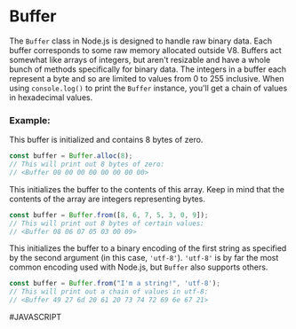 # Buffer
The `Buffer` class in Node.js is designed to handle raw binary data. Each buffer corresponds to some raw memory allocated outside V8. Buffers act somewhat like arrays of integers, but aren't resizable and have a whole bunch of methods specifically for binary data. The integers in a buffer each represent a byte and so are limited to values from 0 to 255 inclusive. When using `console.log()` to print the `Buffer` instance, you'll get a chain of values in hexadecimal values.


### Example:
This buffer is initialized and contains 8 bytes of zero.

```js
const buffer = Buffer.alloc(8);
// This will print out 8 bytes of zero:
// <Buffer 00 00 00 00 00 00 00 00>
```

This initializes the buffer to the contents of this array. Keep in mind that the contents of the array are integers representing bytes.

```js
const buffer = Buffer.from([8, 6, 7, 5, 3, 0, 9]);
// This will print out 8 bytes of certain values:
// <Buffer 08 06 07 05 03 00 09>
```

This initializes the buffer to a binary encoding of the first string as specified by the second argument (in this case, `'utf-8'`). `'utf-8'` is by far the most common encoding used with Node.js, but `Buffer` also supports others.

```js
const buffer = Buffer.from("I'm a string!", 'utf-8');
// This will print out a chain of values in utf-8:
// <Buffer 49 27 6d 20 61 20 73 74 72 69 6e 67 21>
```

#JAVASCRIPT 